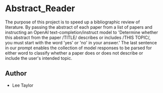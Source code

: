 # Abstract_Reader

The purpose of this project is to speed up a bibliographic review of literature. By passing the abstract of each paper 
from a list of papers and instructing an OpenAI text-completion/instruct model to 'Determine whether this abstract from 
the paper /TITLE/ describes or includes /THIS TOPIC/, you must start with the word 'yes' or 'no' in your answer.' The 
last sentence in our prompt enables the collection of model responses to be parsed for either word to classify whether 
a paper does or does not describe or include the user's intended topic. 

## Author
* Lee Taylor